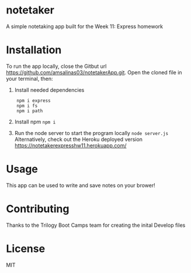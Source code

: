 # notetaker
A simple notetaking app built for the Week 11: Express homework

# Installation
To run the app locally, close the Gitbut url https://github.com/amsalinas03/notetakerApp.git. Open the cloned file in your terminal, then:
   1. Install needed dependencies
``` 
    npm i express
    npm i fs
    npm i path
```
   2. Install npm
``` npm i ```

   3. Run the node server to start the program locally
``` node server.js ```
Alternatively, check out the Heroku deployed version https://notetakerexpresshw11.herokuapp.com/
# Usage 
This app can be used to write and save notes on your brower!

# Contributing
Thanks to the Trilogy Boot Camps team for creating the inital Develop files

# License
MIT

